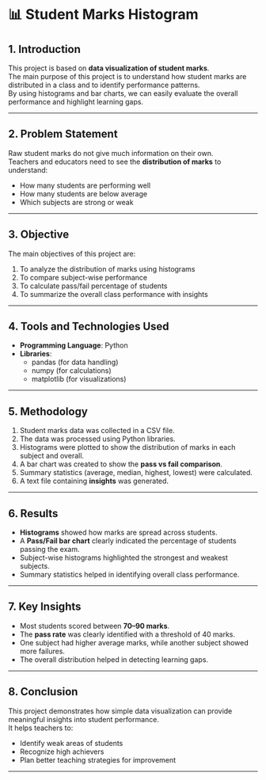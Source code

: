 # 📊 Student Marks Histogram

## 1. Introduction
This project is based on **data visualization of student marks**.  
The main purpose of this project is to understand how student marks are distributed in a class and to identify performance patterns.  
By using histograms and bar charts, we can easily evaluate the overall performance and highlight learning gaps.

---

## 2. Problem Statement
Raw student marks do not give much information on their own.  
Teachers and educators need to see the **distribution of marks** to understand:
- How many students are performing well  
- How many students are below average  
- Which subjects are strong or weak  

---

## 3. Objective
The main objectives of this project are:
1. To analyze the distribution of marks using histograms  
2. To compare subject-wise performance  
3. To calculate pass/fail percentage of students  
4. To summarize the overall class performance with insights  

---

## 4. Tools and Technologies Used
- **Programming Language**: Python  
- **Libraries**:  
  - pandas (for data handling)  
  - numpy (for calculations)  
  - matplotlib (for visualizations)  

---

## 5. Methodology
1. Student marks data was collected in a CSV file.  
2. The data was processed using Python libraries.  
3. Histograms were plotted to show the distribution of marks in each subject and overall.  
4. A bar chart was created to show the **pass vs fail comparison**.  
5. Summary statistics (average, median, highest, lowest) were calculated.  
6. A text file containing **insights** was generated.

---

## 6. Results
- **Histograms** showed how marks are spread across students.  
- A **Pass/Fail bar chart** clearly indicated the percentage of students passing the exam.  
- Subject-wise histograms highlighted the strongest and weakest subjects.  
- Summary statistics helped in identifying overall class performance.  

---

## 7. Key Insights
- Most students scored between **70–90 marks**.  
- The **pass rate** was clearly identified with a threshold of 40 marks.  
- One subject had higher average marks, while another subject showed more failures.  
- The overall distribution helped in detecting learning gaps.  

---

## 8. Conclusion
This project demonstrates how simple data visualization can provide meaningful insights into student performance.  
It helps teachers to:
- Identify weak areas of students  
- Recognize high achievers  
- Plan better teaching strategies for improvement  

---


